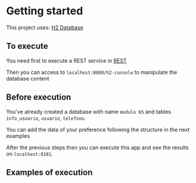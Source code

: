 # Getting started

This project uses: [H2 Database](https://www.h2database.com/html/main.html) 

## To execute

You need first to execute a REST service in [REST](https://github.com/HJELuis/rest-service)

Then you can access to `localhost:8080/h2-console` to manipulate the database content

## Before execution

You've already created a database with name `modulo 65` and tables `info_usuario`, `usuario`, `telefono`.

You can add the data of your preference following the structure in the next examples

After the previous steps then you can execute this app and see the results on `localhost:8181`.

## Examples of execution


